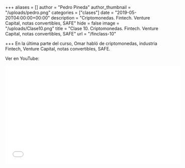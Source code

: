 +++
aliases = []
author = "Pedro Pineda"
author_thumbnail = "/uploads/pedro.png"
categories = ["clases"]
date = "2019-05-20T04:00:00+00:00"
description = "Criptomonedas. Fintech. Venture Capital, notas convertibles, SAFE"
hide = false
image = "/uploads/Clase10.png"
title = "Clase 10. Criptomonedas. Fintech. Venture Capital, notas convertibles, SAFE"
url = "/finclass-10"

+++
En la última parte del curso, Omar habló de criptomonedas, industria Fintech, Venture Capital, notas convertibles, SAFE. 

Ver en YouTube:

<iframe width="560" height="315" src="[https://www.youtube.com/embed/4PvgNcPZGY4](https://www.youtube.com/embed/4PvgNcPZGY4 "https://www.youtube.com/embed/4PvgNcPZGY4")" frameborder="0" allow="accelerometer; autoplay; encrypted-media; gyroscope; picture-in-picture" allowfullscreen></iframe>